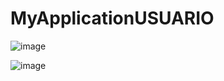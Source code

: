 # MyApplicationUSUARIO
![image](https://github.com/allisson31/MyApplicationUSUARIO/assets/126027707/e5e6b2e1-786c-47dd-9cad-a0b451925c5d)

![image](https://github.com/allisson31/MyApplicationUSUARIO/assets/126027707/216f02a7-3008-43c7-8470-cd480a80b887)
